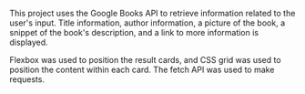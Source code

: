 This project uses the Google Books API to retrieve information related to the user's input. Title information, author information, a picture of the book, a snippet of the book's description, and a link to more information is displayed.

Flexbox was used to position the result cards, and CSS grid was used to position the content within each card. The fetch API was used to make requests.
